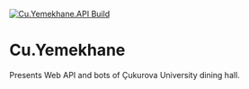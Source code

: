 [![Cu.Yemekhane.API Build](https://github.com/halilkocaoz/cu-yemekhane/actions/workflows/webapi.yml/badge.svg?branch=master)](https://github.com/halilkocaoz/cu-yemekhane/actions/workflows/webapi.yml)

# Cu.Yemekhane

Presents Web API and bots of Çukurova University dining hall.
